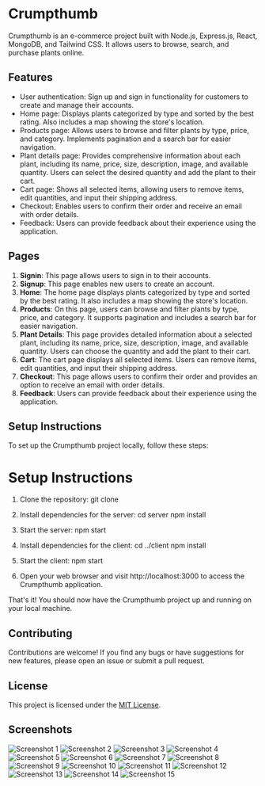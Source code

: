 # Crumpthumb

Crumpthumb is an e-commerce project built with Node.js, Express.js, React, MongoDB, and Tailwind CSS. It allows users to browse, search, and purchase plants online.

## Features

- User authentication: Sign up and sign in functionality for customers to create and manage their accounts.
- Home page: Displays plants categorized by type and sorted by the best rating. Also includes a map showing the store's location.
- Products page: Allows users to browse and filter plants by type, price, and category. Implements pagination and a search bar for easier navigation.
- Plant details page: Provides comprehensive information about each plant, including its name, price, size, description, image, and available quantity. Users can select the desired quantity and add the plant to their cart.
- Cart page: Shows all selected items, allowing users to remove items, edit quantities, and input their shipping address.
- Checkout: Enables users to confirm their order and receive an email with order details.
- Feedback: Users can provide feedback about their experience using the application.

## Pages

1. **Signin**: This page allows users to sign in to their accounts.
2. **Signup**: This page enables new users to create an account.
3. **Home**: The home page displays plants categorized by type and sorted by the best rating. It also includes a map showing the store's location.
4. **Products**: On this page, users can browse and filter plants by type, price, and category. It supports pagination and includes a search bar for easier navigation.
5. **Plant Details**: This page provides detailed information about a selected plant, including its name, price, size, description, image, and available quantity. Users can choose the quantity and add the plant to their cart.
6. **Cart**: The cart page displays all selected items. Users can remove items, edit quantities, and input their shipping address.
7. **Checkout**: This page allows users to confirm their order and provides an option to receive an email with order details.
8. **Feedback**: Users can provide feedback about their experience using the application.

## Setup Instructions

To set up the Crumpthumb project locally, follow these steps:

# Setup Instructions

1. Clone the repository:
   git clone <repository-url>

2. Install dependencies for the server:
   cd server
   npm install

3. Start the server:
   npm start

4. Install dependencies for the client:
   cd ../client
   npm install

5. Start the client:
   npm start

6. Open your web browser and visit http://localhost:3000 to access the Crumpthumb application.

That's it! You should now have the Crumpthumb project up and running on your local machine.

## Contributing

Contributions are welcome! If you find any bugs or have suggestions for new features, please open an issue or submit a pull request.

## License

This project is licensed under the [MIT License](./LICENSE.txt).

## Screenshots

<!-- Add your project screenshots here -->
![Screenshot 1](./client//src//assets//images//ReadmeFile/FireShot%20Capture%20013%20-%20React%20App%20-%20localhost.png)
![Screenshot 2](./client//src//assets//images//ReadmeFile/FireShot%20Capture%20014%20-%20React%20App%20-%20localhost.png)
![Screenshot 3](./client//src//assets//images//ReadmeFile/FireShot%20Capture%20015%20-%20React%20App%20-%20localhost.png)
![Screenshot 4](./client//src//assets//images//ReadmeFile/FireShot%20Capture%20016%20-%20React%20App%20-%20localhost.png)
![Screenshot 5](./client//src//assets//images//ReadmeFile/FireShot%20Capture%20017%20-%20React%20App%20-%20localhost.png)
![Screenshot 6](./client//src//assets//images//ReadmeFile/FireShot%20Capture%20018%20-%20React%20App%20-%20localhost.png)
![Screenshot 7](./client//src//assets//images//ReadmeFile/FireShot%20Capture%20019%20-%20React%20App%20-%20localhost.png)
![Screenshot 8](./client//src//assets//images//ReadmeFile/FireShot%20Capture%20020%20-%20React%20App%20-%20localhost.png)
![Screenshot 9](./client//src//assets//images//ReadmeFile/FireShot%20Capture%20021%20-%20React%20App%20-%20localhost.png)
![Screenshot 10](./client//src//assets//images//ReadmeFile/FireShot%20Capture%20022%20-%20React%20App%20-%20localhost.png)
![Screenshot 11](./client//src//assets//images//ReadmeFile/FireShot%20Capture%20023%20-%20React%20App%20-%20localhost.png)
![Screenshot 12](./client//src//assets//images//ReadmeFile/FireShot%20Capture%20024%20-%20React%20App%20-%20localhost.png)
![Screenshot 13](./client//src//assets//images//ReadmeFile/FireShot%20Capture%20025%20-%20React%20App%20-%20localhost.png)
![Screenshot 14](./client//src//assets//images//ReadmeFile/FireShot%20Capture%20026%20-%20React%20App%20-%20localhost.png)
![Screenshot 15](./client//src//assets//images//ReadmeFile/FireShot%20Capture%20027%20-%20React%20App%20-%20localhost.png)
<!-- Add more screenshots as necessary -->
